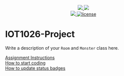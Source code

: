 <p align="center">
	<a href="https://github.com/gourav263587/IOT1026-Project/actions/workflows/ci.yml">
    <img src="https://github.com/gourav263587/IOT1026-Project/actions/workflows/ci.yml/badge.svg"/>
    </a>
	<a href="https://github.com/gourav263587/IOT1026-Project/actions/workflows/formatting.yml">
    <img src="https://github.com/gourav263587/IOT1026-Project/actions/workflows/formatting.yml/badge.svg"/>
	<br/>
    <a href="https://codecov.io/gh/gourav263587/IOT1026-Project" > 
    <img src="https://codecov.io/gh/gourav263587/IOT1026-Project/branch/main/graph/badge.svg?token=JS0857X5JD"/> 
	<img title="MIT License" alt="license" src="https://img.shields.io/badge/license-MIT-informational?style=flat-square">	
    </a>
</p>

# IOT1026-Project
Write a description of your `Room` and `Monster` class here.

[Assignment Instructions](docs/instructions.md)  
[How to start coding](docs/how-to-use.md)  
[How to update status badges](docs/how-to-update-badges.md)
